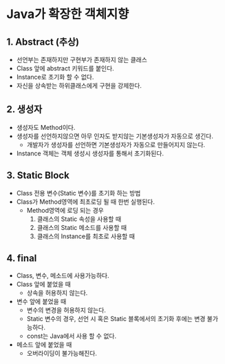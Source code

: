 # Java가 확장한 객체지향

## 1. Abstract (추상)
- 선언부는 존재하지만 구현부가 존재하지 않는 클래스
- Class 앞에 abstract 키워드를 붙인다.
- Instance로 초기화 할 수 없다.
- 자신을 상속받는 하위클래스에게 구현을 강제한다.

## 2. 생성자
- 생성자도 Method이다.
- 생성자를 선언하지않으면 아무 인자도 받지않는 기본생성자가 자동으로 생긴다.
  - 개발자가 생성자를 선언하면 기본생성자가 자동으로 만들어지지 않는다.
- Instance 객체는 객체 생성시 생성자를 통해서 초기화된다.
## 3. Static Block
- Class 전용 변수(Static 변수)를 초기화 하는 방법
- Class가 Method영역에 최초로딩 될 때 한번 실행된다.
  - Method영역에 로딩 되는 경우
    1. 클래스의 Static 속성을 사용할 때
    2. 클래스의 Static 메소드를 사용할 때
    3. 클래스의 Instance를 최초로 사용할 때

## 4. final
- Class, 변수, 메소드에 사용가능하다.
- Class 앞에 붙었을 때
  - 상속을 허용하지 않는다.
- 변수 앞에 붙었을 때
  - 변수의 변경을 허용하지 않는다.
  - Static 변수의 경우, 선언 시 혹은 Static 블록에서의 초기화 후에는 변경 불가능하다.
  - const는 Java에서 사용 할 수 없다.
- 메소드 앞에 붙었을 때
  - 오버라이딩이 불가능해진다. 